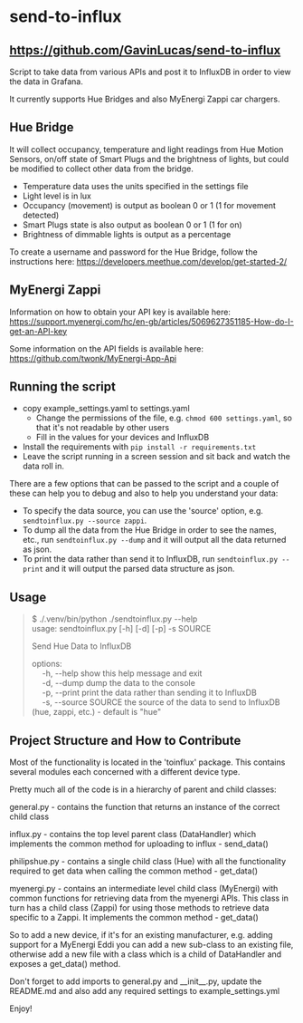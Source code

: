 send-to-influx
===========

https://github.com/GavinLucas/send-to-influx
-----------------------------------------

Script to take data from various APIs and post it to InfluxDB in order to view the data in Grafana.

It currently supports Hue Bridges and also MyEnergi Zappi car chargers.

Hue Bridge
----------

It will collect occupancy, temperature and light readings from Hue Motion Sensors, on/off state 
of Smart Plugs and the brightness of lights, but could be modified to collect other data from the bridge.

- Temperature data uses the units specified in the settings file
- Light level is in lux
- Occupancy (movement) is output as boolean 0 or 1 (1 for movement detected)
- Smart Plugs state is also output as boolean 0 or 1 (1 for on)
- Brightness of dimmable lights is output as a percentage

To create a username and password for the Hue Bridge, follow the instructions 
here: https://developers.meethue.com/develop/get-started-2/

MyEnergi Zappi
--------------

Information on how to obtain your API key is available here:
https://support.myenergi.com/hc/en-gb/articles/5069627351185-How-do-I-get-an-API-key

Some information on the API fields is available here:
https://github.com/twonk/MyEnergi-App-Api

Running the script
------------------
- copy example_settings.yaml to settings.yaml
  - Change the permissions of the file, e.g. `chmod 600 settings.yaml`, so that it's not readable 
  by other users
  - Fill in the values for your devices and InfluxDB
- Install the requirements with `pip install -r requirements.txt`
- Leave the script running in a screen session and sit back and watch the data roll in.

There are a few options that can be passed to the script and a couple of these can help you to debug and also to help you understand your data:

- To specify the data source, you can use the 'source' option, e.g. `sendtoinflux.py --source zappi`.
- To dump all the data from the Hue Bridge in order to see the names, etc., run `sendtoinflux.py --dump` 
and it will output all the data returned as json.
- To print the data rather than send it to InfluxDB, run `sendtoinflux.py --print` and it will output the
parsed data structure as json.

Usage
-----
>$ ./.venv/bin/python ./sendtoinflux.py --help  
>usage: sendtoinflux.py [-h] [-d] [-p] -s SOURCE
>
>Send Hue Data to InfluxDB
>
>options:  
> &emsp; -h, --help            show this help message and exit  
> &emsp; -d, --dump            dump the data to the console  
> &emsp; -p, --print           print the data rather than sending it to InfluxDB  
> &emsp; -s, --source SOURCE   the source of the data to send to InfluxDB (hue,
>                        zappi, etc.) - default is "hue"  

Project Structure and How to Contribute
---------------------------------------

Most of the functionality is located in the 'toinflux' package.  This contains several modules each concerned with a different device type.

Pretty much all of the code is in a hierarchy of parent and child classes:

general.py - contains the function that returns an instance of the correct child class

influx.py - contains the top level parent class (DataHandler) which implements the common method for uploading to influx - send_data()

philipshue.py - contains a single child class (Hue) with all the functionality required to get data when calling the common method - get_data()

myenergi.py - contains an intermediate level child class (MyEnergi) with common functions for retrieving data from the myenergi APIs.   This class in turn has a child class (Zappi) for using those methods to retrieve data specific to a Zappi.  It implements the common method - get_data()

So to add a new device, if it's for an existing manufacturer, e.g. adding support for a MyEnergi Eddi you can add a new sub-class to an existing file, otherwise add a new file with a class which is a child of DataHandler and exposes a get_data() method.

Don't forget to add imports to general.py and \_\_init__.py, update the README.md and also add any required settings to example_settings.yml

Enjoy!